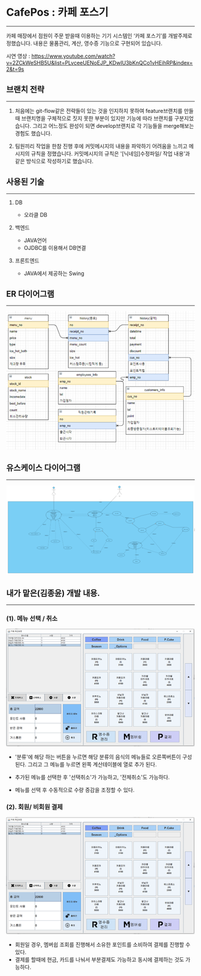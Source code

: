 # CafePos : 카페 포스기

---

카페 매장에서 점원이 주문 받을때 이용하는 기기 시스템인 ‘카페 포스기’를 개발주제로 정했습니다. 내용은 물품관리, 계산, 영수증 기능으로 구현되어 있습니다.

시연 영상 : https://www.youtube.com/watch?v=2ZCkWeSHB5U&list=PLvceeUENoEJP_KDwIU3bKnQCo1vHEihRP&index=2&t=9s



## 브랜치 전략

----

1.  처음에는 git-flow같은 전략들이 있는 것을 인지하지 못하여 feature브랜치를 만들때 브랜치명을 구체적으로 짓지 못한 부분이 있지만 기능에 따라 브랜치를 구분지었습니다. 그리고 어느정도 완성이 되면 develop브랜치로 각 기능들을 merge해보는 경험도 했습니다.

2. 팀원끼리 작업을 한참 진행 후에 커밋메시지의 내용을 파악하기 어려움을 느끼고 메시지의 규칙을 정했습니다. 커밋메시지의 규칙은 '[닉네임]수정파일/ 작업 내용'과 같은 방식으로 작성하기로 했습니다.



## 사용된 기술

---

1. DB
   + 오라클 DB
2. 백엔드 
   + JAVA언어
   + OJDBC를 이용해서 DB연결

3. 프론트엔드
   + JAVA에서 제공하는 Swing





## ER 다이어그램

------

 ![image-20220224182003564](./images_for_readme/ER_diagram.png) 

 

## 유스케이스 다이어그램

----

![image-20220224182008694](./images_for_readme/usecase_diagram) 







## 내가 맡은(김종윤) 개발 내용.

-----

### (1). 메뉴 선택 / 취소

![image-20220224182108123](./images_for_readme/main1) 

+ '분류'에 해당 하는 버튼을 누르면 해당 분류의 음식의 메뉴들로 오른쪽버튼이 구성된다. 그리고 그 메뉴를 누르면 왼쪽 계산테이블에 열로 추가 된다.

+ 추가된 메뉴를 선택한 후 '선택취소'가 가능하고, '전체취소'도 가능하다.

+ 메뉴를 선택 후 수동적으로 수량 증감을 조정할 수 있다.



### (2). 회원/ 비회원 결제

![image-20220224182506789](./images_for_readme/main2) 

+ 회원일 경우, 멤버쉽 조회를 진행해서 소유한 포인트를 소비하여 결제를 진행할 수 있다.
+ 결제를 할때에 현금, 카드를 나눠서 부분결제도 가능하고 동시에 결제하는 것도 가능하다.



